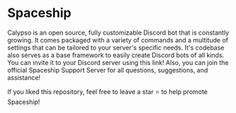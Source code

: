 # Spaceship
Calypso is an open source, fully customizable Discord bot that is constantly growing. It comes packaged with a variety of commands and a multitude of settings that can be tailored to your server's specific needs. It's codebase also serves as a base framework to easily create Discord bots of all kinds. You can invite it to your Discord server using this link! Also, you can join the official Spaceship Support Server for all questions, suggestions, and assistance!

If you liked this repository, feel free to leave a star ⭐ to help promote Spaceship!

